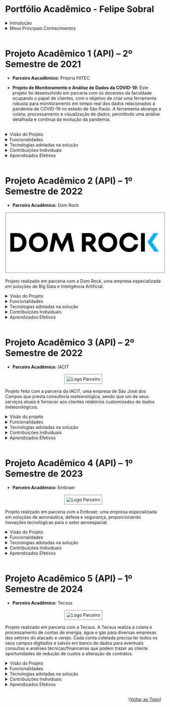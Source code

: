 # Portfólio Acadêmico - Felipe Sobral

<details>
<summary>Introdução</summary>

### Sobre o desenvolvedor

<div style="display: flex; flex-direction: column; justify-content: center; align-items: center; gap: 10px;">
  <img src="img/perfil.png" alt="Sobre mim">
  <h3 align="center"> Acesse meu portfólio ou rede profissional:</h3>
              
  <div style="display: flex; flex-direction: row;">
    <p align="center" ">                                                      
      <a href="https://github.com/SoSoJigsaw" style="width: fit-content; height: auto;">
        <img src="img/github.png" style="width: fit-content;">
      </a>
      <a href="https://www.linkedin.com/in/sosojigsaw/" style="width: fit-content; height: auto;">
        <img src="img/linkedin.png" style="width: fit-content">
      </a>
    </p>
  </div>
</div>
  
Sou estudante do 6º semestre de Tecnologia em Banco de Dados na FATEC São José dos Campos, onde tive a oportunidade de aplicar conhecimentos acadêmicos em projetos práticos voltados ao mercado. Através da metodologia de Aprendizado por Projetos Integradores (API), desenvolvi soluções reais para empresas parceiras, aprimorando minhas habilidades técnicas em Python, Java, JavaScript/TypeScript e PL/SQL (Oracle, SQL Server, PostgreSQL e MySQL), além de fortalecer minha experiência em metodologias ágeis, como SCRUM, assim como em práticas de DevOps.

Essas experiências me prepararam para enfrentar desafios do mercado de tecnologia, onde a capacidade de solucionar problemas e a colaboração em equipe são tão valorizadas quanto o domínio técnico.
</details>


<details>  
  <summary>Meus Principais Conhecimentos</summary> 

  ### Meus Principais Conhecimentos
  <details>
  <summary>Python</summary>
    <br>
  Desenvolvo em Python desde 2021. Já utilizei a linguagem nos paradigmas procedural e orientado ao objeto. Utilizei o Python tanto para desenvolvimento web, utilizando para isso o microserviço Flask, quanto para análise e tratamento de dados, utilizando o Pandas e Numpy. Em alguns momentos, utilizei o Python também para automatizar processos, como alimentar o banco de dados com uma rotina usando SQLAlchemy para a conexão, e automatizar o processo de baixar uma base de dados disponibilizado em um site através de um script que usa Selenium para simular as ações em um navegador.

Logo, pode-se dizer que em Python eu tenho domínio na criação de scripts para automação de tarefas, análise de dados e desenvolvimento web:
  
  - **Flask** : Experiência na construção de APIs RESTful e aplicações web escaláveis.
    
  - **Pandas** : Habilidade em manipulação, análise e visualização de grandes volumes de dados.
    
  - **NumPy** : Capacidade de realizar operações matemáticas complexas e manipulação de arrays.
    
  - **Data Cleaning** : Competência na limpeza e transformação de dados para garantir análises precisas.
    
  - **Automação** : Proficiência em automatizar processos de coleta e processamento de dados.
    
  - **Visualização de Dados** : Criação de dashboards interativos para facilitar a interpretação de dados. Criação de visualizações gráficas e não-gráficas desses dados.
</details>

 <details> 
   <summary>Java</summary> 
   <br> 
    Desenvolvo em Java desde 2022, e durante esse período aprofundei meus conhecimentos tanto em desenvolvimento de aplicações web quanto de aplicações desktop. Utilizei o framework Spring Boot para desenvolvimento de back-end, integrando-o ao Hibernate e ao Spring Security para gerenciar a persistência e segurança de dados. Além disso, usei JavaFX para criar interfaces gráficas em aplicações desktop, aplicando conceitos de event handling e bindings para otimizar a interação com o usuário.

  - **Spring Boot:** Desenvolvimento de APIs RESTful escaláveis e sistemas seguros utilizando práticas avançadas de desenvolvimento, como injeção de dependências, configuração automática e padrões de design.
    
  - **Hibernate (JPA):** Capacidade de gerenciar a persistência de dados em bancos relacionais, utilizando mapeamento objeto-relacional e criação de consultas otimizadas.
    
  - **Spring Security:** Implementação de segurança em aplicações web, utilizando autenticação JWT e controle de acesso com base em funções de usuário.
    
  - **JavaFX:** Desenvolvimento de interfaces gráficas, incluindo a criação de componentes visuais personalizados e gestão de eventos.
</details> 

<details> 
  <summary>PL/SQL</summary> 
  <br> 
  Tenho experiência com PL/SQL desde 2022, trabalhando com comandos DDL, DCL e DML. Além disso, realizei modelagem de dados nos níveis Conceitual, Lógico e Físico, criando bases de dados robustas para diferentes projetos. Minha experiência inclui trabalhar com Oracle, SQL Server, PostgreSQL, e MySQL, garantindo que a estrutura do banco de dados e as regras de negócio sejam mantidas com consistência.

  - **Manipulação de Dados:** Criação e gerenciamento de tabelas, constraints e índices para otimização da performance e integridade dos dados.
    
  - **Stored Procedures e Triggers:** Desenvolvimento de procedimentos armazenados para automação de processos de banco de dados e implementação de triggers para garantir regras de negócio.
    
  - **Consultas Otimizadas:** Criação de consultas complexas e estratégias de indexação para manipular grandes volumes de dados e melhorar o tempo de resposta.
</details> 

<details> 
  <summary>JavaScript e TypeScript</summary> 
  <br> 
  Trabalho com JavaScript desde 2022, e utilizo TypeScript para adicionar tipagem e melhorar a qualidade do código. Minha experiência se concentra no desenvolvimento de interfaces de usuário utilizando frameworks modernos, como Vue.js e React.js, além de criar backends escaláveis utilizando o NestJS.

 - **Vue e React:** Desenvolvimento de interfaces de usuário reativas, utilizando componentes dinâmicos, directives e mixins para simplificação e reaproveitamento de código.
   
 - **TypeScript:** Tipagem estática para garantir segurança e robustez no desenvolvimento de aplicativos web, facilitando a detecção de erros em tempo de desenvolvimento.
    
 - **NestJS:** Desenvolvimento de APIs escaláveis e estruturadas, utilizando injeção de dependências e modularização para garantir uma organização clara do projeto.
    
 - **DOM Manipulation:** Conhecimento profundo do funcionamento do DOM e manipulação direta para construir interações dinâmicas com a interface.
</details> 

<details> 
  <summary>SCRUM</summary> 
  <br> 
  Tenho contato com o SCRUM desde 2021, e desde então participei de vários projetos acadêmicos que adotaram essa metodologia ágil. Assumi diferentes funções na equipe, como Scrum Master, onde organizei e orientei a equipe, e Product Owner (PO), onde fui responsável por priorizar as funcionalidades e alinhar as entregas com as necessidades do cliente.

  - **Scrum Master:** Experiência em coordenar equipes e remover impedimentos, garantindo a produtividade e a eficiência do projeto.
    
  - **Product Owner:** Habilidade de gerenciar o backlog do produto e garantir que as expectativas do cliente sejam atendidas em cada entrega.
</details>

<details> 
  <summary>DevOps e Práticas de Desenvolvimento</summary> 
  <br> 
  Tenho experiência prática em DevOps, adquirida ao longo de diversos projetos em que implementei e mantive processos e pipelines de CI/CD, conteinerização de aplicações, análise de qualidade de código e automação de deploys. Utilizo uma combinação de ferramentas e práticas para garantir a rastreabilidade, qualidade e eficiência no ciclo de desenvolvimento de software.

  - **Docker e Docker Compose:** Conhecimento aprofundado em Docker para criar containers de aplicações e suas dependências, garantindo portabilidade e consistência entre ambientes de desenvolvimento, teste e produção. Utilizo o Docker Compose para orquestrar e gerenciar múltiplos serviços de forma integrada, configurando volumes, redes e dependências de inicialização.

  - **Testes de Unidade e Integração:** Desenvolvo testes de unidade utilizando diversos frameworks de diferentes linguagens de programação para garantir a qualidade isolada dos componentes no frontend e das camadas no backend. Nos testes de integração, busco simular cenários complexos e validar a interação entre os módulos do sistema.

  - **Análise Estática de Código com SonarQube:** Configuro o SonarQube para realizar análises de qualidade de código, identificando bugs, vulnerabilidades de segurança e melhorias potenciais. Personalizo regras de análise e acompanho métricas como cobertura de código, complexity e duplicidade, além de integrar a análise do Sonar à pipelines de CI/CD, garantindo a análise constante para evitar regressões, bugs e outras ocorrências indesejadas.

 - **Automação de Pipelines de CI/CD com GitHub Actions:** Crio pipelines automatizadas utilizando GitHub Actions, incluindo tarefas de build, execução de testes, verificação de qualidade de código, deploy automático e monitoramento de falhas. Busca criar gatilhos automáticos em eventos de push e pull_request, garantindo um ciclo de desenvolvimento seguro e contínuo.

- **Versionamento e Rastreamento com Git e GitHub:** Experiência no uso avançado do Git para controle de versão, gerenciamento de branches e realização de merges complexos. No GitHub, utilizo recursos como pull requests, GitHub Issues e GitHub Projects para organizar e rastrear o progresso do projeto de forma colaborativa.

- **Documentação Técnica e Boas Práticas:** Preocupação constante com a criação de documentações claras e extensivas, utilizando a Wiki do GitHub para registrar configurações, práticas de DevOps e fluxos de trabalho críticos. Criação de orientações e guidelines para garantir um entendimento completo e padronizado das práticas e ferramentas utilizadas por toda a equipe.
</details>

<details>
  <summary><h4>Skill Set Completo</h4></summary>
  
  ### <h3 align="center">Meu Skill Set</h3>
  <div style="display: flex; flex-direction: row; justify-content: center; align-items: center;">      
   <table align="center">
    <thead>
        <tr>
            <th></th>
            <th>Tecnologia</th>
            <th>Experiência</th>
        </tr>
    </thead>
    <tbody>
        <tr>
            <td align="center"><img src="img/tecnologias/java.svg" width="75px" height="auto" align="center"></td>
            <td><em>Java</em></td>
            <td>Avançado</td>
        </tr>
        <tr>
            <td align="center"><img src="img/tecnologias/springboot.svg" width="50px" height="auto" align="center"></td>
            <td><em>SpringBoot</em></td>
            <td>Avançado</td>
        </tr>
        <tr>
              <td align="center">
                <p align="center">
                  <img src="img/tecnologias/hibernate.png" width="150px" height="auto" align="center">
                  <img src="https://www.baeldung.com/wp-content/uploads/2021/02/lsd-module-icon-1.png" width="50px" height="auto" align="center"></p>
              </td>
              <td><em>JPA e Hibernate</em></td>
              <td>Avançado</td>
        </tr>
        <tr>
              <td align="center"><img src="https://www.javacodegeeks.com/wp-content/uploads/2014/07/spring-security-project.png" width="50px" height="auto" align="center"></td>
              <td><em>SpringBoot Security</em></td>
              <td>Avançado</td>
        </tr>
        <tr>
              <td align="center">
                <p align="center">
                  <img src="img/tecnologias/postgre.svg" width="60px" height="auto" align="center">
                  <img src="img/tecnologias/oracle.svg" width="75px" height="auto" align="center">
                  <img src="img/tecnologias/MySQL.svg" width="75px" height="auto" align="center">
              </td>
              <td><em>SQL e PL/SQL</em></td>
              <td>Avançado</td>
        </tr>
        <tr>
              <td align="center"><img src="img/tecnologias/junit.png" width="50px" height="auto" align="center"></td>
              <td><em>JUnit5</em></td>
              <td>Intermediário</td>
        </tr>
        <tr>
              <td align="center"><img src="img/tecnologias/mockito.png" width="150px" height="auto" align="center"></td>
              <td><em>Mockito</em></td>
              <td>Intermediário</td>
        </tr>
        <tr>
              <td align="center">
                <p align="center">
                  <img src="img/tecnologias/git.svg" width="50px" height="auto" align="center">
                  <img src="img/tecnologias/github.png" width="75px" height="auto" align="center">
                </p>  
              </td> 
              <td><em>Git e Github</em></td>
              <td>Avançado</td>
        </tr>
        <tr>
              <td align="center"><img src="img/tecnologias/scrum.png" width="50px" height="auto" align="center"></td>
              <td><em>Metodologia Ágil Scrum</em></td>
              <td>Avançado</td>
        </tr>  
        <tr>
              <td align="center"><img src="img/tecnologias/docker.svg" width="50px" height="auto"></td>
              <td><em>Docker</em></td>
              <td>Intermediário</td>
        </tr>  
        <tr>
              <td align="center"><img src="img/tecnologias/docker-compose.png" width="75px" height="auto" align="center"></td>
              <td><em>Docker Compose</em></td>
              <td>Intermediário</td>
        </tr> 
        <tr>
              <td align="center"><img src="img/tecnologias/apache-kafka.png" width="50px" height="auto" align="center"></td>
              <td><em>Apache Kafka</em></td>
              <td>Intermediário</td>
        </tr>  
        <tr>
              <td align="center"><img src="https://profilinator.rishav.dev/skills-assets/javascript-original.svg" width="50px" height="auto" align="center"></td>
              <td><em>JavaScript</em></td>
              <td>Avançado</td>
        </tr>  
        <tr>
              <td align="center"><img src="https://profilinator.rishav.dev/skills-assets/typescript-original.svg" width="50px" height="auto" align="center"></td>
              <td><em>TypeScript</em></td>
              <td>Avançado</td>
        </tr>
        <tr>
              <td align="center"><img src="https://profilinator.rishav.dev/skills-assets/vuejs-original-wordmark.svg" width="50px" height="auto" align="center"></td>
              <td><em>Vue.js</em></td>
              <td>Avançado</td>
        </tr>
        <tr>
              <td align="center"><img src="https://profilinator.rishav.dev/skills-assets/react-original-wordmark.svg" width="50px" height="auto" align="center"></td>
              <td><em>React.js</em></td>
              <td>Intermediário</td>
        </tr>
        <tr>
              <td align="center"><img src="img/tecnologias/css3.svg" width="50px" height="auto" align="center"></td>
              <td><em>CSS3</em></td>
              <td>Avançado</td>
        </tr>
        <tr>
              <td align="center"><img src="img/tecnologias/html5.svg" width="50px" height="auto" align="center"></td>
              <td><em>HTML5</em></td>
              <td>Avançado</td>
        </tr>  
        <tr>
              <td align="center"><img src="https://www.qfs.de/fileadmin/Webdata/logos-icons/JavaFX.png" width="75px" height="auto" align="center"></td>
              <td><em>JavaFx</em></td>
              <td>Intermediário</td>
        </tr>  
        <tr>
              <td align="center"><img src="img/tecnologias/python.svg" width="50px" height="auto" align="center"></td>
              <td><em>Python</em></td>
              <td>Avançado</td>
        </tr>  
        <tr>
              <td align="center"><img src="img/tecnologias/flask-python.png" width="50px" height="auto" align="center" 
                                   filter: sepia(100%) hue-rotate(60deg) brightness(0.6) saturate(5);></td>
              <td><em>Flask</em></td>
              <td>Avançado</td>
        </tr>  
        <tr>
              <td align="center"><img src="img/tecnologias/pandas.png" width="150px" height="auto" align="center"></td>
              <td><em>Pandas</em></td>
              <td>Avançado</td>
        </tr>  
        <tr>
              <td align="center"><img src="img/tecnologias/sqlAlchmy.png" width="150px" height="auto" align="center"></td>
              <td><em>SQLAlchemy</em></td>
              <td>Avançado</td>
        </tr>   
        <tr>
              <td align="center"><img src="img/tecnologias/selenium.png" width="50px" height="auto" align="center"></td>
              <td><em>Selenium</em></td>
              <td>Intermediário</td>
        </tr>   
    </div>
    </tbody>
  </table>   
  </div>
</details>            
</details>

<br>

# Projeto Acadêmico 1 (API) – 2º Semestre de 2021

- **Parceiro Aacadêmico:** Própria FATEC

- **Projeto de Monitoramento e Análise de Dados da COVID-19:** Este projeto foi desenvolvido em parceria com os docentes da faculdade ocupando o papel de clientes, com o objetivo de criar uma ferramenta robusta para monitoramento em tempo real dos dados relacionados à pandemia de COVID-19 no estado de São Paulo. A ferramenta abrange a coleta, processamento e visualização de dados, permitindo uma análise detalhada e contínua da evolução da pandemia.
<br>

<details>
<summary>Visão do Projeto</summary>
<br> 
  
![Foto do Projeto](https://raw.githubusercontent.com/SoSoJigsaw/Carcara/main/Sprint%201/picture/2%20new.jpg)
![GIF do Projeto](https://raw.githubusercontent.com/SoSoJigsaw/Carcara/refs/heads/main/Sprint%201/GIFs/PANDEMIA%20ESTRUTURADA%20GIF%203.gif)
![GIF do Projeto 2](https://raw.githubusercontent.com/SoSoJigsaw/Carcara/refs/heads/main/Sprint%201/GIFs/PANDEMIA%20ESTRUTURADA%20GIF%204.gif)
 
- O problema central abordado pelo projeto foi a necessidade de monitoramento contínuo e preciso da pandemia de COVID-19. Com a grande quantidade de dados gerados diariamente, havia uma dificuldade em consolidar essas informações de forma acessível e útil para o cliente, que tinha um interesse por acompanhar o avanço da pandemia em nosso Estado.
  
- A solução entregue foi uma aplicação web que coleta, processa e visualiza dados da COVID-19 em tempo real. Utilizando tecnologias como Flask, Pandas e diversas bibliotecas Python, a aplicação oferece dashboards interativos que mostram a evolução dos casos, óbitos, vacinação, ocupação de leitos e índices de isolamento social. Além disso, foram implementadas funcionalidades de filtragem de dados por data e município, proporcionando uma análise detalhada e customizada.

[Repositório do Projeto](https://github.com/SoSoJigsaw/Carcara)
</details>

<details>
<summary>Funcionalidades</summary>
  
- **Páginas Informativas:** O sistema fornecia informações detalhadas sobre casos e óbitos, taxa de vacinação e leitos disponíveis, oferecendo esses dados de maneira acessível e direta aos usuários.
  
- **Filtragem de Dados:** Foi implementada uma variedade de filtros que permitem aos usuários selecionar estados e municípios por data, possibilitando a obtenção de insights valiosos sobre a pandemia.
  
- **Painéis Totalizadores:** O sistema incluía uma aba com painéis totalizadores, apresentando informações relevantes sobre o andamento da pandemia de forma consolidada. 
</details>

<details>
<summary>Tecnologias adotadas na solução</summary>
  
- **Python**: Fundamental para o desenvolvimento dos scripts de coleta e processamento de dados. A linguagem foi escolhida por sua simplicidade e poderosas bibliotecas para análise de dados.
  
- **Selenium**: Utilizado para automações de requests persistentes, onde era necessário fazer o download através de uma requisição web diariamente para atualizar com os dados mais atuais da pandemia. Como o dataset utilizado não dispunha de uma API, havia essa necessidade de reproduzir comandos humanos em um navegador, para assim poder baixar os dados atualizados pela identificação de certos elementos imutáveis na página.
  
- **Flask**: Utilizado para construir a API e o backend da aplicação web. Flask foi escolhido devido à sua flexibilidade e capacidade de criar aplicações web escaláveis.
  
- **Pandas**: Essencial para a manipulação e análise dos dados coletados. Pandas permitiu a transformação e limpeza dos dados de forma eficiente.
  
- **NumPy**: Utilizado para operações matemáticas e manipulação de arrays, complementando as funcionalidades do Pandas.
</details>

<details>
<summary>Contribuições Individuais</summary>
<br>
  
Minhas principais contribuições para o projeto incluíram:

- **Desenvolvimento de Scripts de Coleta de Dados**:
  Fui responsável por desenvolver scripts automatizados que coletam dados de diversas fontes, como arquivos CSV armazenados localmente e dados disponibilizados online. Utilizando a biblioteca `glob`, automatizei a identificação e leitura dos arquivos mais recentes, garantindo que a aplicação sempre tivesse acesso aos dados mais atualizados.

- **Processamento e Limpeza de Dados**:
  Utilizei `Pandas` para realizar operações de limpeza e transformação dos dados. Isso incluiu a remoção de duplicatas, tratamento de valores ausentes e padronização de formatos de data. A limpeza de dados é crucial para garantir a precisão das análises, e consegui implementar uma pipeline eficiente que trata grandes volumes de dados de forma rápida e precisa.

- **Desenvolvimento da Aplicação Flask**:
  No backend, utilizei o `Flask` para criar uma API RESTful que serve os dados processados para a interface web. Implementei rotas que permitem a consulta de dados filtrados por data e município, e configurei o servidor para suportar múltiplas requisições simultâneas, garantindo a escalabilidade da aplicação.

- **Visualização de Dados**:
  Criei dashboards interativos utilizando bibliotecas como `Matplotlib` e `Plotly`, que permitiram visualizar a evolução dos casos, óbitos, vacinação, ocupação de leitos e índices de isolamento social. As visualizações são atualizadas em tempo real, proporcionando uma ferramenta poderosa para a tomada de decisões informadas.

- **Integração de Múltiplas Fontes de Dados**:
  Combinei dados de diferentes fontes para criar um banco de dados unificado e coerente. Isso envolveu a junção de dataframes, o tratamento de colunas inconsistentes e a agregação de informações complementares. A integração de dados foi fundamental para fornecer uma visão holística da situação da pandemia.
</details>

<details>
<summary>Aprendizados Efetivos</summary>
<br>
  <details>  
  <summary>Hard Skills</summary>
<br>

| Hard Skills           | Descrição                                                                                           |
|-----------------------|-----------------------------------------------------------------------------------------------------|
| **Python**            | Desenvolvimento avançado de scripts e aplicações, especialmente para automação de tarefas e análise de dados. |
| **Pandas**            | Proficiência em operações complexas de limpeza e transformação de dados, manipulação de grandes datasets e geração de análises precisas. |
| **Flask**             | Desenvolvimento de APIs RESTful e backend de aplicações web, incluindo configuração de servidor e gerenciamento de rotas. |
| **NumPy**             | Realização de cálculos matemáticos avançados e manipulação de arrays multidimensionais.               |
| **Data Cleaning**     | Habilidade de identificar e corrigir problemas nos dados, garantindo a integridade e a qualidade das análises. |
| **Visualização de Dados** | Criação de gráficos e dashboards interativos que facilitam a interpretação de grandes volumes de dados. |
  </details>

  <details>
  <summary>Soft Skills</summary>
<br> 
    
| Soft Skills           | Descrição                                                                                           |
|-----------------------|-----------------------------------------------------------------------------------------------------|
| **Comunicação Assertiva**        | Durante o projeto, a comunicação foi essencial para alinhar as expectativas com a equipe. Participei ativamente de reuniões semanais, apresentando o progresso e discutindo desafios técnicos. Minha habilidade de comunicar ideias complexas de maneira clara foi fundamental para o sucesso do projeto. |
| **Gerenciamento de Tempo** | Trabalhei com prazos apertados e múltiplas tarefas simultâneas. Utilizei técnicas de gerenciamento de tempo, como a priorização de tarefas e o uso de listas de verificação, para garantir que todas as entregas fossem concluídas dentro dos prazos estabelecidos. |
| **Pensamento Analítico** | A análise detalhada dos dados foi crucial para identificar padrões e tendências na evolução da pandemia. Utilizei minhas habilidades analíticas para interpretar os dados de forma crítica, proporcionando insights valiosos para a tomada de decisões. |
| **Resiliência**           | Trabalhei com prazos curtos e dados inconsistentes, superando obstáculos para entregar soluções viáveis. |
| **Autonomia**             | Executei grande parte do projeto de forma independente, tomando decisões por conta própria.       |
  </details>
</details>
<br>

# Projeto Acadêmico 2 (API) – 1º Semestre de 2022

- **Parceiro Acadêmico:** Dom Rock

<p align="center">
  <img src="https://github.com/SoSoJigsaw/Portfolio/blob/main/img/domrock.png" alt="Logo Parceiro" width="500px" height="180px" style="object-fit: contain; border: 3px solid #ccc; padding: 5px;">
</p>

Projeto realizado em parceria com a Dom Rock, uma empresa especializada em soluções de Big Data e Inteligência Artificial.
<br>

<details>
<summary>Visão do Projeto</summary>
<br>

![Foto do Projeto](https://github.com/fluffyfatec/Dom_Rock/raw/main/GIT/cabecario2.jpg)
![GIF do Projeto](https://github.com/fluffyfatec/Dom_Rock/raw/main/GIT/prototipo.gif)
  
- O objetivo foi desenvolver uma API robusta e eficiente para a gestão e análise de dados, que fosse capaz de suportar grandes volumes de informações e múltiplos usuários simultaneamente.
  
- O projeto consistiu na criação de uma API para integração, processamento e gerenciamento de dados provenientes de diversas fontes. A API foi projetada com foco em escalabilidade, segurança e performance, permitindo a geração de relatórios e análises avançadas para suportar a tomada de decisão dos clientes da Dom Rock.

[Repositório do Projeto](https://github.com/fluffyfatec/Dom_Rock)
</details>

<details>
<summary>Funcionalidades</summary>
  
- **Gestão de Clientes:** O sistema permite registrar todas as informações dos clientes, incluindo detalhes de contato e endereço. Isso facilita a administração do relacionamento com o cliente, oferecendo uma visão consolidada e de fácil acesso.
  
- **Catalogação de Soluções:** Há uma base de dados que mantém um catálogo detalhado das soluções e módulos oferecidos pela Dom Rock, destacando funcionalidades e versões disponíveis. Isso proporciona uma referência rápida e precisa sobre os produtos da empresa, tanto para a equipe interna quanto para os clientes.
  
- **Processo de Ativação:** O sistema define e gerencia o processo de ativação, dividindo-o em etapas específicas, cada uma com recursos e definições predefinidos. Isso garante uma ativação organizada e registra o progresso para uma visão clara do status de cada cliente.
  
- **Relatórios e Consultas:** As funcionalidades de consulta e relatórios oferecem uma análise detalhada dos dados, permitindo aos usuários visualizar métricas importantes, como desempenho por cliente, tipo de solução ativada e estágio do processo de ativação. Esses insights ajudam nas decisões estratégicas, proporcionando uma compreensão completa do ambiente operacional. 
</details>

<details>
<summary>Tecnologias adotadas na solução</summary>

- **Java:** Escolhida pela sua robustez, portabilidade e vasto ecossistema de bibliotecas e frameworks, facilitando o desenvolvimento de aplicações escaláveis e de alta performance.
  
- **Spring Boot:** Framework que simplifica o desenvolvimento de aplicações Java, oferecendo configuração automática, suporte a segurança, e fácil gerenciamento de dependências.
  
- **JavaFX:** Utilizado para a criação de interfaces gráficas, proporcionando uma experiência de usuário rica e interativa.
  
- **PL/SQL:** Utilizado para a manipulação e gestão dos dados no banco de dados, garantindo eficiência nas operações e integridade dos dados.
  
- **SCRUM:** Metodologia ágil adotada para gerenciar o projeto de forma iterativa e incremental, promovendo a colaboração e a adaptabilidade da equipe.
</details>

<details>
<summary>Contribuições Individuais</summary>
<br>

Durante o desenvolvimento deste projeto, minhas contribuições foram diversas e abrangentes, focando em assegurar a entrega de uma solução técnica sólida e funcional.

<details>
<summary>Desenvolvimento do Back-end</summary>

### Desenvolvimento do Back-end
- **Criação de Serviços RESTful:** Utilizei Java e Spring Boot para desenvolver uma série de serviços RESTful. Esses serviços foram responsáveis por manipular e integrar dados provenientes de diversas fontes, garantindo escalabilidade e alta performance. Implementações específicas incluíram endpoints para criação, leitura, atualização e exclusão de dados (CRUD), bem como serviços para autenticação e autorização de usuários.
  
- **Implementação de Segurança:** Integrei o Spring Security para implementar medidas robustas de segurança na API. Isso incluiu a configuração de autenticação baseada em tokens JWT (JSON Web Tokens), controle de acesso baseado em roles (papéis) de usuário, e proteção contra ataques comuns como CSRF (Cross- Site Request Forgery).
</details>

<details>
<summary>Integração com Banco de Dados</summary>

### Integração com Banco de Dados  
- **Modelagem de Dados:** Utilizando PL/SQL, fui responsável por modelar o banco de dados, criando tabelas, views, stored procedures e triggers. A modelagem foi projetada para otimizar o desempenho das consultas e garantir a integridade referencial dos dados.
  
- **Consultas Eficientes:** Escrevi queries complexas e otimizadas para suportar grandes volumes de dados. Utilizei técnicas como índices, joins eficientes e subconsultas para melhorar a performance das operações de leitura e escrita no banco de dados.
</details>

<details>
<summary>Desenvolvimento de Interfaces Gráficas</summary>

### Desenvolvimento de Interfaces Gráficas
- **Interfaces com JavaFX:** Desenvolvi interfaces gráficas utilizando JavaFX, permitindo uma interação intuitiva e responsiva com a aplicação. As interfaces incluíam dashboards para visualização de dados, formulários para entrada de informações, e componentes visuais para a navegação na aplicação.
</details>

<details>
<summary>Gestão de Equipe e Metodologias Ágeis</summary>

### Gestão de Equipe e Metodologias Ágeis
- **Product Owner:** Assumi o papel de Product Owner, criando e priorizando o backlog do produto em alinhamento com os requisitos do parceiro acadêmico. Isso envolveu a definição de histórias de usuário, critérios de aceitação e a comunicação constante com os stakeholders para garantir que as entregas atendiam às expectativas.
</details>
</details>

<details>
<summary>Aprendizados Efetivos</summary>
<br>
<details>
<summary>Hard Skills</summary>
<br>
  
| Hard Skills           | Descrição                                                                                           |
|-----------------------|-----------------------------------------------------------------------------------------------------|
| **Java**              | Aprimorei minhas habilidades em Java, focando em práticas avançadas de programação, como a utilização de padrões de design (Design Patterns) para assegurar um código limpo e sustentável. |
| **PL/SQL**            | Aprofundei meus conhecimentos em PL/SQL, escrevendo scripts complexos para manipulação de dados e otimização de consultas. |
| **JavaFX**            | Desenvolvi interfaces gráficas avançadas, utilizando bindings, event handling e customização de componentes visuais para melhorar a experiência do usuário. |
</details>

<details>
<summary>Soft Skills</summary>
<br>

| Soft Skills           | Descrição                                                                                           |
|-----------------------|-----------------------------------------------------------------------------------------------------|
| **Trabalho em Equipe** | Fomentei um ambiente de colaboração, trabalhando efetivamente com colegas de equipe para superar desafios técnicos e cumprir prazos. |
| **Liderança Técnica**             | Coordenei discussões técnicas e orientei a equipe sobre soluções envolvendo integração de sistemas.   |
| **Negociação e Alinhamento**      | Alinhei expectativas e negociei ajustes nos requisitos do projeto, mantendo o progresso sem atritos. |
| **Colaboração**                   | Trabalhei em estreita colaboração com a equipe, contribuindo para revisões de código e conhecimento compartilhado. |
</details>
</details>
<br>

# Projeto Acadêmico 3 (API) – 2º Semestre de 2022

- **Parceiro Acadêmico:** IACIT

<p align="center">
  <img src="https://www.iacit.com.br/imgs/meta-image.jpg" alt="Logo Parceiro" width="500px" height="180px" style="object-fit: contain; border: 3px solid #ccc; padding: 5px;">
</p>

Projeto feito com a parceria da IACIT, uma empresa de São José dos Campos que presta consultoria meteorológica, sendo que um de seus serviços atuais é fornecer aos clientes relatórios customizados de dados meteorológicos.

<details>
<summary>Visão do projeto</summary>
<br>

![Foto do Projeto](https://github.com/fluffyfatec/Iacit/raw/Sprint-1/GIT/cabecario%20(3).jpg)
![GIF do Projeto](https://github.com/fluffyfatec/Iacit/raw/Sprint-2/GIT/VID-20221009-WA0013%20(2).gif)
  
Como a empresa trabalhava processando muitas informações manualmente, ela acabava por perder tempo, desperdiçando recursos com esse processo. Por isso, a empresa precisava da criação de um sistema que permitisse realizar a importação dos dados meteorológicos, bem como armazená- los em uma base de dados, para posteriormente gerar os relatórios desejados por seus clientes.

Dessa forma, o projeto visava desenvolver uma aplicação web para a empresa que possibilite a automatização desde o download, o processamento dos dados e a persistência dos dados no banco de dados de forma simplificada. Além disso, a aplicação aspirava possibilitar realizar a filtragem desses dados por temperatura, umidade, estações, vento, pressão atmosférica, radiação global e precipitação, além de possibilitar diversas visualizações desses dados. Por fim, a aplicação objetivava a criação de diferentes níveis de usuários juntamente com o painel administrativo, possibilitando a exportação dos relatórios a partir dos dados.

[Repositório do Projeto](https://github.com/fluffyfatec/Iacit)
</details>

<details>
<summary>Funcionalidades</summary>
  
- **Cadastro de Estados e Regiões:** O cadastro de Estados e Regiões proporciona uma organização precisa das operações, permitindo análises específicas por região e melhorando significativamente a contextualização das informações.
  
- **Geração de Relatórios:** A geração de relatórios é uma ferramenta indispensável para extrair insights valiosos e avaliar o desempenho do sistema. A capacidade de criar relatórios personalizados permite uma visualização abrangente dos dados, oferecendo detalhes sobre o estado das estações, o desempenho regional e as tendências temporais.
  
- **Importação de Dados:** A importação de dados otimiza o fluxo de informações no sistema, facilitando a transferência rápida de grandes conjuntos de dados. Isso assegura uma atualização eficiente do sistema, mantendo-o sempre atualizado e pronto para fornecer análises precisas. 
</details>

<details>
<summary>Tecnologias adotadas na solução</summary>

- **HTML5 / CSS3 / Javascript (EC6)** : O front- end da aplicação foi desenvolvida em HTML para marcação de hipertexto, CSS3 para estilização da página, e Javascript (EC6) para utilização do AJAX, permitindo assim enviar e receber dados assincronamente do servidor web e evitar o recarregamento da página inteira sem a necessidade de uma nova solicitação, também para criar paginação personalizada, utilizar jsPDF para a geração de PDFs dos gráficos, e enviar variáveis ao servidor por requisições GET através da url da página.
  
- **Spring Boot** : O back-end da aplicação web foi realizada através do Spring Boot, onde foi definida toda a estrutura do projeto do lado servidor, criando para isso os packages controller, dto, modal, report, repository e service. Os controllers foram criados para gerenciar os endpoints e definir suas lógicas, o dto e o modal foram criados para mapear as entidades do banco de dados na aplicação, o report foi para definir classes que contém a lógica de criação dos PDFs que posteriormente seriam acessados em determinados endpoints dos controllers, o repository foi usado para criar interfaces que estendem o JpaRepository para declarar querys que serão utilizadas na lógica dos controllers, e o service foi usado para conter classes que encapsulam a lógica de negócios da aplicação e para expor serviços que podem ser acessados pelos controllers, como as ações de deletar e atualizar usuário ou a validação do login por um usuário.
  
- **Python** : O Python foi utilizado para analisar e tratar os dados meteorológicos que seriam utilizados na aplicação, e também para a criação de script de automação do povoamento do banco de dados por esses mesmos dados. Os dados precisaram primeiro serem tratados pelo Pandas para posteriormente serem analisados pela mesma biblioteca, e a criação do script de automação do povoamento foi realizado com o uso da biblioteca SQLAlchemy, que permitiu a utilização de comandos SQL dentro do Python, automatizando o processo de inserts à medida que os dados eram tratados. Foi utilizado o paradigma da orientação ao objeto nesse script, o que reduziu a reutilização de código e permitiu o processamento progressivo de toda a lógica do script ao permitir o acesso de uma classe às demais classes.
  
- **PostgreSQL** : O PostgreSQL foi o SGBD escolhido para a criação do banco de dados exigido no projeto. Através dele, foi feita toda a modelagem e administração do banco, que foi responsável por armazenar todos os dados meteorológicos que foram utilizados para o dashboard da aplicação e para o CRUD de usuários. Além da criação das tabelas e constraints, e inserts realizados, a aplicação necessitou do uso de views que limitavam o acesso aos dados pelo usuário final, triggers para permitir a criação de uma tabela de auditoria que faz um controle de todas as modificações realizadas por um usuário nas tabelas de interesse, e a criação de índices para as tabelas para melhorar o desempenho de consultas, redução de tempo de resposta, otimização da utilização de memória e, por fim, trazer melhorias em operações de junção, que foram muito utilizadas no projeto.
</details>

<details>
<summary>Contribuições Individuais</summary>
<br>

<details>
<summary>Script de Automação do povoamento do banco</summary>

### Script de Automação do povoamento do banco
- Fui o responsável pela criação de um script em Python que recebia os dados meteorológicos de uma base de dados disponibilizado em um servidor web através de um request, toda vez que o script era executado ele fazia o request e verificava se havia novos dados para serem baixados. Se houvesse novos dados, ele os baixava para um diretório reservado do projeto.
  
- O script acessava em loop todos os dados baixados no diretório e fazia o tratamento deles utilizando Pandas, mudando seus tipos e formatação de forma que depois de tratados estivessem em um formato adequado à lógica das tabelas do banco de dados criado.
  
- Assim que terminava o tratamento desses dados, os dataframes eram enviados à outro método que fazia a rotina de enviar esses dados ao banco de dados, fazendo inserts nas tabelas devidas, usando para isso o SQLAlchemy para criar a conexão com o banco e utilizar comandos de SQL puro dentro do Python. Essa rotina incluía tratamento de erros, evitando a duplicação de dados no banco, redundância, e quebra de constraints de chave primária. O script foi otimizado, permitindo que a tentativa de envio de dados ao banco, ou seja, a execução do comando SQL, só acontecesse caso o dataframe trouxesse novos dados.

[Veja mais detalhes](https://github.com/SoSoJigsaw/Portfolio/blob/main/Detalhes%20das%20Contribui%C3%A7%C3%B5es/ScriptDeAutomacao.md)
</details>

<details>
<summary>Geração de Relatórios</summary>
  
### Geração de Relatórios
Fui responsável pela implementação de relatórios meteorológicos automatizados em formato PDF. Desenvolvi uma classe específica para cada variável meteorológica, utilizando a biblioteca `iText` para geração dos PDFs. As principais funcionalidades incluíam:

- Geração de tabelas dinâmicas com dados meteorológicos, exibindo data/hora e as respectivas variáveis para cada registro.
  
- Estilização e formatação avançada dos relatórios, incluindo cabeçalhos personalizados, imagens (logotipo da IACIT) e layout responsivo para múltiplas páginas.
  
- Exportação de PDFs através da API REST Spring Boot, permitindo que os usuários baixassem relatórios diretamente pela aplicação web.
  
- Implementação de métodos otimizados para consulta e processamento dos dados meteorológicos, garantindo a eficiência na geração dos relatórios mesmo com grandes volumes de dados.

Essa contribuição resultou em um processo automatizado de geração de relatórios que otimizou a coleta e visualização dos dados meteorológicos, melhorando a experiência do usuário na análise dos dados fornecidos pela aplicação.

[Veja mais detalhes](https://github.com/SoSoJigsaw/Portfolio/blob/main/Detalhes%20das%20Contribui%C3%A7%C3%B5es/RelatoriosPDF.md)
</details>

<details>
<summary>Geração de PDFs dos gráficos</summary>

### Geração de PDFs dos gráficos
No front-end, eu ajudei em partes da estilização das páginas. No entanto, fui responsável também por criar o método que gerava o PDF dos gráficos. Para isso:

- eu usei uma biblioteca do JavaScript chamada jsPDF, que estilizou o PDF e incluiu o gráfico nele, gráfico esse que foi convertido de elemento canvas HTML em um arquivo de imagem PNG e possibilitou dentro do mesmo método o download em PDF

[Veja mais detalhes](https://github.com/SoSoJigsaw/Portfolio/blob/main/Detalhes%20das%20Contribui%C3%A7%C3%B5es/PDFsGraficos.md)
</details>
</details>

<details>
<summary>Aprendizados Efetivos</summary>
<br>
<details>
<summary>Hard Skills</summary>
<br>

| Hard Skills                                      | Descrição                                                                                           |
|--------------------------------------------------|-----------------------------------------------------------------------------------------------------|
| **Interação e persistência de dados com o banco de dados** | Desenvolvi habilidades na escrita de código para interagir com banco de dados, considerando questões de segurança, integridade de dados e boas práticas, como o uso de transações e validação de dados. Utilizei a biblioteca SQLAlchemy no Python para realizar essas operações. |
| **Paradigma da Programação Orientada a Objetos (POO) em Python** | Ganhei autonomia no uso de POO em Python, aplicando conceitos como encapsulamento, herança e polimorfismo. Reduzi redundâncias no código utilizando a reusabilidade de métodos e parâmetros. |
| **Manipulação de arquivos e requisições no Python** | Dominei a manipulação de arquivos e diretórios no Python com os módulos "os", "zipfile", "shutil", e utilizei o "requests" para fazer requisições HTTP. Manipulei dados em formato CSV com o "pandas". |
| **Geração de logs e tratamento de exceções em Python** | Adquiri autonomia para gerar logs e tratar exceções em Python, utilizando `try`, `except` e `raise` para melhorar a depuração e o controle de erros no código. |
| **Aprimoramento no tratamento e análise de dados usando Pandas** | Aperfeiçoei habilidades em manipulação e transformação de dados com Pandas, realizando tarefas como renomeação de colunas, tratamento de valores nulos e conversão de tipos de dados. |
| **Manipulação de PDFs através do Java**          | Desenvolvi habilidades na criação e manipulação de PDFs com Java, utilizando loops e listas de objetos para povoar documentos com dados variáveis. |
| **Utilização da arquitetura MVC no SpringBoot**  | Aprendi a criar métodos de requisição no Controller do Spring, utilizando anotações como `@GetMapping` e `@PathVariable`, e construí respostas HTTP com `ResponseEntity`. |
| **Manipulação de PDFs com JavaScript e HTML canvas** | Criei e manipulei PDFs com JavaScript, convertendo elementos HTML canvas em PNG e inserindo-os nos documentos gerados. |
</details>

<details>
<summary>Soft Skills</summary>
<br>
  
| Soft Skills                        | Descrição                                                                                           |
|------------------------------------|-----------------------------------------------------------------------------------------------------|
| **Organização e Priorização**      | Organizei tarefas críticas para garantir a conclusão do projeto dentro do prazo estipulado.          |
| **Proatividade**                   | Identifiquei melhorias e tomei a iniciativa de implementá-las, otimizando processos e scripts.       |
| **Autogestão**                     | Gerenciei minhas próprias responsabilidades e prazos, entregando soluções sem necessidade de supervisão constante. |
| **Atenção aos Detalhes**           | Garanti a integridade dos dados processados, identificando possíveis inconsistências durante a automação. |
</details>
</details>
<br>

# Projeto Acadêmico 4 (API) – 1º Semestre de 2023

- **Parceiro Acadêmico:** Embraer

<p align="center">
  <img src="https://www.cnnbrasil.com.br/wp-content/uploads/2021/06/41152_476791AAE41C3D25.jpg" alt="Logo Parceiro" width="500px" height="180px" style="object-fit: contain; border: 3px solid #ccc; padding: 5px;">
</p>

Projeto realizado em parceria com a Embraer, uma empresa especializada em soluções de aeronáutica, defesa e segurança, proporcionando inovações tecnológicas para o setor aeroespacial.

<details>
<summary>Visão do Projeto</summary>
<br>

![Foto do Projeto](https://github.com/fluffyfatec/Projeto-Integrador-Embraer/blob/main/GIT/head.jpeg)
![Gif do Projeto](https://github.com/fluffyfatec/Projeto-Integrador-Embraer/raw/main/GIT/mockup-web.gif)

- O objetivo foi desenvolver uma aplicação robusta e eficiente para a integração e gerenciamento de dados de aeronaves, contribuindo para a otimização das operações e manutenção.
  
- O projeto consistiu na criação de uma API para integração, processamento e gerenciamento de dados provenientes de sistemas de monitoramento de aeronaves, manutenção e operações. A API foi projetada com foco em escalabilidade, segurança e performance, permitindo a geração de relatórios detalhados e visualização de dados em tempo real.

[Repositório do Projeto](https://github.com/fluffyfatec/Projeto-Integrador-Embraer)
</details>

<details>
<summary>Funcionalidades</summary>
  
- **Dashboard Administrativo:** interface dentro da aplicação dedicada e de acesso limitado aos usuários administradores, onde eles podem ter ciência de todos os usuários cadastrados, e também supervisionar todos os acessos à aplicação.
  
- **Diferentes níveis de acesso:** já que a aplicação contava com três níveis de usuário (administrador, editor e piloto), foi criado um sistema robusto de autorização e autenticação com o auxílio de JWT Authentication e Spring Security.
  
- **Cadastro de itens:** métodos CRUD para registrar condições para cada item dos chassis.
  
- **Acesso aos dados de formas gráficas:** para análise dos dados em geral e do perfil dos usuários e chassis, a aplicação conta também com uma interface para gráficos de acesso restrito dos administradores, o que possibilita aos mesmos criarem insights a respeito dos dados de uso recolhidos.
  
- **Relatórios:** a aplicação permite a exportação de relatórios personalizáveis, com capacidade de serem filtrados com apenas os parâmetros relevantes ao usuário.
  
- **Notificações:** foi adicionada à aplicação uma funcionalidade de gerar e enviar notificações aos usuários, mediante a uma alteração em um Boletim de Serviço no qual o usuário tenha relação (ou seja, ele é um proprietário do chassi em questão, ou ele é um usuário administrador pertencente à equipe da Embraer).
</details>

<details>
<summary>Tecnologias adotadas na solução</summary>

- **Vue.js:** Escolhido para a construção das interfaces de usuário devido à sua reatividade e facilidade de integração com outras bibliotecas, além de sua simplicidade e eficiência na criação de interfaces reativas e componentes reutilizáveis.
  
- **TypeScript:** Utilizado para adicionar tipagem estática ao JavaScript, melhorando a qualidade do código e facilitando a manutenção.
  
- **Pinia:** Gerenciador de estado escolhido por sua simplicidade e integração com Vue.js.
  
- **Vite:** Ferramenta de build moderna e rápida, utilizada para otimizar o desenvolvimento e a construção do projeto.
  
- **Axios:** Biblioteca para realizar requisições HTTP, essencial para comunicação entre o frontend e backend.
  
- **Spring Boot:** Framework utilizado para o desenvolvimento do backend devido à sua robustez e suporte para a criação de APIs RESTful.
  
- **SCRUM:** Metodologia ágil adotada para gerenciar o projeto de forma iterativa e incremental, promovendo a colaboração e a adaptabilidade da equipe.
</details>

<details>
<summary>Contribuições Individuais</summary>
<br>

Durante o desenvolvimento deste projeto, minhas contribuições foram diversas e abrangentes, focando em várias áreas críticas do projeto.

<details>
<summary>Desenvolvimento do Back-end</summary>

### Desenvolvimento do Back-end
- **Criação de Serviços RESTful:** Utilizei Spring Boot para desenvolver uma série de serviços RESTful. Esses serviços foram responsáveis por manipular e integrar dados provenientes de diversas fontes, garantindo escalabilidade e alta performance. Implementações específicas incluíram endpoints para criação, leitura, atualização e exclusão de dados (CRUD), bem como serviços para autenticação e autorização de usuários.
  
- **Implementação de Segurança:** Integrei o Spring Security para implementar medidas robustas de segurança na API. Isso incluiu a configuração de autenticação baseada em tokens JWT (JSON Web Tokens), controle de acesso baseado em roles (papéis) de usuário, e proteção contra ataques comuns como CSRF (Cross-Site Request Forgery).
  
- **Spring Boot:** Escolhido por sua capacidade de criar aplicações standalone de produção e seu ecossistema abrangente.
</details>

<details>
<summary>Integração com Banco de Dados</summary>

 ### Integração com Banco de Dados
- **Mapeamento e manipulação de Dados do banco:** Utilizando JPA, fui responsável pelo mapeamento e manipulação do banco de dados através da API SpringBoot. O uso do JPA foi projetado para otimizar o desempenho das consultas e da persistência dos dados através da API, e também garantir a integridade referencial destes mesmos dados.
  
- **Hibernate:** Utilizado para facilitar a interação com o banco de dados, reduzindo o código boilerplate e aumentando a produtividade.
</details>

<details>
<summary>Desenvolvimento de Interfaces Gráficas</summary>

### Desenvolvimento de Interfaces Gráficas
- **Interfaces com Vue.js:** Desenvolvi interfaces gráficas utilizando Vue.js, permitindo uma interação intuitiva e responsiva com a aplicação. As interfaces incluíam dashboards para visualização de dados, formulários para entrada de informações, e componentes visuais para a navegação na aplicação.
</details>

<details>
<summary>Gestão de Equipe e Metodologias Ágeis</summary>

### Gestão de Equipe e Metodologias Ágeis
- **Product Owner:** Assumi o papel de Product Owner, criando e priorizando o backlog do produto, garantindo que a equipe estivesse focada nas tarefas de maior valor para o cliente e alinhada com os objetivos do projeto.
</details>
</details>

<details>
<summary>Aprendizados Efetivos</summary>
<br>
<details>
<summary>Hard Skills</summary>
<br>

| Hard Skills           | Descrição                                                                                           |
|-----------------------|-----------------------------------------------------------------------------------------------------|
| **Vue.js**            | Aprimorei minhas habilidades em Vue.js, focando em práticas avançadas de programação, como a utilização de mixins, directives e componentes dinâmicos. |
| **Spring Boot**       | Dominei o desenvolvimento de APIs RESTful com Spring Boot, incluindo o uso de Spring Security, Spring Data JPA, Hibernate e testes de integração. |
| **TypeScript**        | Aprofundei meus conhecimentos em TypeScript, escrevendo scripts complexos para garantir a robustez e a segurança do código. |
</details>

<details>
<summary>Soft Skills</summary>
<br>
  
| Soft Skills                      | Descrição                                                                                           |
|----------------------------------|-----------------------------------------------------------------------------------------------------|
| **Gerenciamento de Stakeholders** | Mantive comunicação constante com a Embraer, ajustando as entregas de acordo com suas expectativas.  |
| **Adaptação a Padrões Externos**  | Adaptei-me rapidamente aos padrões técnicos e processos exigidos pela Embraer para atender suas normas. |
| **Resolução de Conflitos**        | Mediei conflitos entre requisitos e prazos, garantindo que o projeto permanecesse dentro do cronograma. |
| **Trabalho Sob Pressão**          | Trabalhei sob prazos rigorosos e exigências altas, mantendo a qualidade e entregando dentro do prazo. |
| **Foco em Resultados**            | Concentrei-me na entrega de um sistema que atendesse às expectativas da Embraer e fosse funcional dentro do prazo. |
</details>
</details>
<br>

# Projeto Acadêmico 5 (API) – 1º Semestre de 2024

- **Parceiro Acadêmico:** Tecsus

<p align="center">
  <img src="https://encrypted-tbn0.gstatic.com/images?q=tbn:ANd9GcTYIMd9iYIaPjbomOsnFoO5IecpJ4lwQywVOg&s" alt="Logo Parceiro" width="500px" height="180px" style="object-fit: contain; border: 3px solid #ccc; padding: 5px;">
</p>

Projeto realizado em parceria com a Tecsus. A Tecsus realiza a coleta e processamento de contas de energia, água e gás para diversas empresas dos setores do atacado e varejo. Cada conta coletada precisa ter todos os seus campos digitados e salvos em banco de dados para eventuais consultas e análises técnicas/financeiras que podem trazer ao cliente oportunidades de redução de custos e alteração de contratos. 

<details>
<summary>Visão do Projeto</summary>
<br>

![Foto do Projeto](https://raw.githubusercontent.com/quarks-team/Projeto-Integrador-TecSUS/main/Documents/Mockup/DASHBOARD_1.png)
![Gif do Projeto](https://raw.githubusercontent.com/quarks-team/Projeto-Integrador-TecSUS/main/Documents/Gifs/gif-dash-agua.gif)

Como a empresa possui uma base de dados de unidades, contratos, contas e concessionárias desestruturada em arquivo texto, havia o interesse em aplicar técnicas de ETL e utilizar ferramentas de visualização de dados do mercado. Dessa forma, o projeto consistia no desenvolvimento de um dashboard web de alta complexidade para análise e exibição de dados de faturas de energia e água. 

- O objetivo do projeto era fornecer insights valiosos para empresas clientes da Tecsus, permitindo a redução de custos e otimização de contratos.
  
- O projeto consistiu no desenvolvimento de um sistema para gerenciar o consumo de recursos (água e energia) de unidades, concessionárias e contratos, com a capacidade de gerar relatórios e alertas baseados nos dados coletados. Além disso, foi implementado uma esteira de DevOps para assegurar a eficiência e rastreabilidade do desenvolvimento. O sistema web permitiu também que o cliente fizesse o upload dos aquivos brutos com os dados de sua conta e visualizasse todos os dashbords e relatórios implementados para facilitar insights e análises necessárias para a empresa.

[Repositório do Projeto](https://github.com/quarks-team/Projeto-Integrador-TecSUS)
</details>

<details>
<summary>Funcionalidades</summary>
  
- **Automação no Processo de ETL:** Além da criação de um script de extração automatizada de dados de diferentes fontes (e.g., arquivos CSV, APIs), o processo de ETL foi também totalmente automatizado dentro da API do software, permitindo processos de carga de dados no banco de dados centralizado a cada nova atualização, a partir da inserção manual de arquivos pelo usuário, funcionalidade garantida através de um método `POST` na interface web.
  
- **Dashboards Interativos:** com a utilização de PowerBI, foram desenvolvidos dashboards interativos com séries temporais mensais e anuais, com o cálculo médio de consumo tanto para contratos de água quanto para contratos de energia. Esses dashboards podem serem visualizados dentro da interface web desenvolvida para o projeto.
  
- **Relatórios:** a aplicação permite a geração e exportação de relatórios com séries temporais mensais e anuais, referentes ao cálculo da média de consumo tanto nos contratos de água quanto nos contratos de energia.
  
- **Sistema de Alertas:** para notificar o usuário acerca de um consumo acima da média nos últimos três meses, foi implementado um sistema de alertas na interface web, na qual, ao ser apontado algum contrato que excede a média de consumo estipulada pelo cliente, uma notificação é criada e exibida em toda a plataforma, dando ciência ao usuário de quais contratos exigem sua devida atenção.
  
- **Esteira de DevOps:** para garantir a eficiência, rastreabilidade e qualidade do desenvolvimento, foi implementada uma série de práticas de DevOps, que incluíam boas prátias em desenvolvimento, como a **rastreabilidade dos requisitos através das tasks**, **integração contínua (CI)**, **testes de nível de unidade e integração**, **análise estática**, assim como a **Documentação completa das práticas de DevOps assimiladas** no projeto.
</details>

<details>
<summary>Tecnologias adotadas na solução</summary>
  
- **Vue.js:** Escolhido para a construção das interfaces de usuário devido à sua reatividade e facilidade de integração com outras bibliotecas, além de sua simplicidade e eficiência na criação de interfaces reativas e componentes reutilizáveis.
  
- **TypeScript:** Utilizado para adicionar tipagem estática ao JavaScript, melhorando a qualidade do código e facilitando a manutenção.
  
- **PowerBI:** Os dashboards foram desenvolvidos utilizando o PowerBI para visualização e análise de dados em séries temporais, com comparativos anuais e mensais para contas de Água e Energia. Foram integrados na interface web, permitindo ao usuário uma visualização dinâmica e personalizável dos dados de consumo de recursos.
  
- **Node (NestJS):** Foi utilizado o NestJS no backend por sua estrutura modular, o que permitiu o desenvolvimento escalável e organizado da Rest API, facilitando a manutenção e a adição de novas funcionalidades. As rotas do servidor foram bem definidas e protegidas com métodos de autenticação e também com a limitação de acesso através do uso da política de `Cross Origin`.
  
- **MySQL:** banco de dados relacional com suporte à projetos de *Datawarehouse*, permitindo assim que fosse utilizado a modelagem do esquema de estrela (ou *STAR*), com as tabelas `FATO` e `DIMENSÃO`, facilitando os procesos de carga no banco de dados.
  
- **SCRUM:** Como nas demais APIs, o SCRUM foi a Metodologia ágil adotada para gerenciar o projeto, focando na entrega contínua de funcionalidades com o avanço das sprints, dando prioridade àquilo que agregava maior valor ao cliente. Além disso, a estrutura bem definida entre Scrum Master, Product Owner e a equipe de desenvolvedores contribuiu para que cada integrante colaborasse ativamente em suas tarefas com um gerenciamento efetivo do progresso das sprints, assim como a rápida adaptabilidade às necessárias alterações percebidas no backlog ao longo do projeto.
</details>

<details>
<summary>Contribuições Individuais</summary>
<br>

Durante o desenvolvimento deste projeto, minhas contribuições foram em sua maioria relacionadas ao desenvolvimento da Rest API, principalmente no que tange ao desenolvimento da interface web no frontend, tanto em questõs estéticas quanto programáticas. Além disso, contribui ativamente com as práticas de DevOps, ajudando na cobertura de código através de testes de nível de unidade e de integração, além de principalmente desenvolver as pipelines de CI (Integração Contínua) de todos os repositórios relacionados ao projeto, assim como análises estáticas do código através do Sonar.

<details>
<summary>Contribuições no Backend</summary>

### Contribuições no Backend
- **Criação do método de upload de arquivos lado servidor:** No backend, fui responsável pela criação do método que implementava a lógica que inicia o processo de ETL a partir do upload de um ou mais arquivos no formato CSV. O método busca documentar o processo de ETL, através do uso de logs de tal forma que o usuário que está utilizando a ferramenta que engatilha o ETL, presente no frontend da aplicação, possa ser capaz de visualizar os passos realizados até o momento, trazendo um feeedback e uma garantia que o processo está de fato em execução e sem demonstrar erros. Esses logs foram implementados no `Service` relacionado, e são cruciais para o monitoramente e depuração do processo.
  
- **Otimizações do processo de ETL:** para aumentar a eficiência computacional e assim diminuir a latência do processamento, implementei técnicas como paralelismo e chamadas da função de maneira assíncrona nos métodos da Rest API diretamente relacionadas ao ETL, o que trouxe um ganho de desempenho no curso da execução ao utilizar diversos núcleos do processador de maneira totalmente escalável e adaptável ao ambiente de execução. A abordagem assíncrona e o uso de paralelismo melhoram a performance significativamente, permitindo que múltiplos arquivos sejam processados simultaneamente sem sobrecarregar o sistema.
  
- **Implementação de responses no formato SSE:** através do uso de responses SSE (Server-Sent Events), o processo de ETL se tornou mais claro ao usuário, já que permitiu reportar em tempo real em que parte do processo o ETL se encontrava. Com o uso de responses SSE, o servidor se torna capaz de mandar múltiplas notificações automáticas para o cliente em uma mesma requisição, sempre que um evento importante ocorra durante a execução do bloco de código do endpoint. No caso do processo de ETL, essa implementação se tornou essencial, já que a carga de um novo dataset carregado pelo usuário pode durar vários minutos e, sem o uso desse recurso, o usuário não poderia ter ciência se o processamento está de fato ocorrendo sem erros. Com essa abordagem, se tornou possível comunicar na interface sobre o progresso atual da requisição e em qual arquivo enviado ou em qual fase o ETL se encontrava, recurso esse que agregou valor à funcionalidade ao oferecer ao usuário uma melhor experiência oa oferecer total visibilidade do processo, assim como o monitoramento em tempo real, depuração facilitada, e assim também a rápida identificação de erros.
</details>

<details>
<summary>Desenvolvimento de Interfaces Gráficas</summary>

### Desenvolvimento de Interfaces Gráficas
Desenvolvi as interfaces gráficas da aplicação utilizando Vue.js, permitindo ao usuário uma forma facilitada e moderna utilizar todas as funcionalidades desenvolvidas. As interfaces incluíam os dashboards desenvolvidos em Power BI para os dados de consumo de Água e Energia, seção dedicada para a função que lida com o upload de arquivos para ETL, assim como a implementação da funcionalidade de alertas, que pode ser acessado a partir de qualquer local da aplicação, e que realiza requisições frequentes ao servidor, buscando sempre novas atualizações para mostrar ao usuário em tempo real qualquer alteração que for relevante de acordo com os requisitos estabelecidos pelo próprio cliente.

Em relação ao Design da aplicação, o **User-centered Design** foi o princípio seguido. Tratando-se a aplicação de uma ferramenta de gerenciamento a ser utilizado apenas pela Tecsus e não por seus clientes, a interface embora intuitiva, busca no minimalismo responder às expectativas em relação à experiência do usuário, já que se trata de um software de uso administrativo.

- **Método para upload de múltiplos arquivos lado cliente:** para que seja realizado o processo de ETL e posteriormente a persistência desses dados no banco de dados, a function do frontend que lida com o upload de arquivos foi crucial para iniciar a funcionalidade principal da aplicação. Essa função é responsável por coletar o arquivo do usuário e enviá-lo para o backend através de uma requisição HTTP POST, e tem suporte para o envio de múltiplos arquivos simultaneamente, o que aumentou a complexidade do bloco de código, mas também permitiu uma experiência de usuário menos limitante. Enviar arquivos CSV corretamente ao backend é o ponto de partida do processo de ETL. Sem este passo, os dados brutos não poderiam ser extraídos, transformados e carregados no banco, interrompendo todo o fluxo de dados.
  
- **Métodos para alertas de consumo:** funcionalidade que facilitou a atualização em tempo real da interface do usuário com notificações e alertas baseados nos eventos do backend, como a conclusão de processos ETL. Após realizado novas cargas no banco, esses métodos que foram programados para realizarem requisições ao servidor constantemente permitem que dentro da interface web o usuário esteja sempre ciente de alterações que lhe são revelantes (de acordo com as regras de negócio estabelecidas). Foram desenvolvidas de forma a permitir que tanto as requisições quanto a visualização dos alertas pudessem serem transmitidas e recebidas em diferentes partes da aplicação, melhorando assim a experiência do usuário final, proporcionando feedback imediato sobre os novos dados gerados em decorrência da carga de um novo dataset processado pela cadeia de ETL.
</details>

<details>
<summary>Práticas de DevOps</summary>

### Práticas de DevOps
- **Conteinerização e Orquestramento dos sistemas da aplicação:** Utilizei `Docker` para criar containers da de todos os serviços independentes da aplicação, garantindo a portabilidade do sistema entre diferentes ambientes, assim como uma estabilidade desejada em fase de desenvolvimento. Além disso, utilizei o `Docker Compose` para gerenciar a orquestração e escalabilidade dos containers, e também garantir a ordem correta de inicialização dos mesmos, observando as dependências entre os serviços de banco de dados, frontend e backend. Como ao longo da fase de desenvolvimento o banco sofreu diversas alterações de sua arquitetura, o container do `MySQL` contava com um script de criação de tabelas, constraints e inserções iniciais, o que garantiu ao cliente e a todos os desenvolvedores envolvidos no projeto de terem sempre a versão real e atual do banco.

- **Análise Estática do Código:** Configurei o `SonarQube` para a realização de análise estática do frontend para avaliar a qualidade do código, identificando bugs e vulnerabilidades de segurança de forma proativa, assim como acompanhr as métricas de cobertura de código. Através desses relatórios, pude refatorar trechos apontados na análise, melhorando assim a robustez do produto.
  
- **Testes de Unidade:** No frontend, desenvolvi testes de unidade utilizando a biblioteca `Vitest`, garantindo que cada componente da aplicação estivesse funcionando corretamente e isoladamente.
  
- **Testes de Integração:** Também no frontend, implementei testes de integração com o uso do `Cypress` para verificar a interação entre os módulos e a comunicação com o lado servidor, simulando cenários reais de uso das funcionalidades.
  
- **Deploy Automático:** No frontend, fui responsável também pela configuração do Deploy, que automaticamente era gerado assim que uma nova funcionalidade era testada, validada e integrada ao código-fonte. O deploy era realizado no `Github Pages`, e sua geração foi automatizada através de uma pipeline do `Github Actions` no qual solicitava ao desenvolvedor sua aprovação expressa para a execução do processo, garantindo um ciclo de desenvolvimento seguro e ágil.
  
- **Pipelines de CI:** No backend e no frontend, fui responsável por implementar pipelines de CI através do `Github Actions`. Essas pipelines executavam automaticamente as builds, os testes de unidade e integração, detectando assim problemas o mais cedo possível, e a análise estática do código, identificando vulnerabilidades e pontos de melhoria, sempre que uma nova feature era enviada por `PULL REQUEST` ou `PUSH` ao código-fonte (branch `main`). Essas cadeias foram programadas de forma a evitar o regresso do projeto com features que pudessem trazer instabilidade à outras features já validadas, assim como garantir que a qualidade do código seria mantida. Por isso, caso a execução da pipeline falhasse, o `PULL REQUEST` ou `PUSH` seria rejeitado e as mudanças entrariam em um processo de uma nova revisão, até que permitisse a execução completa da pipeline sem apontar erros, garantindo a validação contínua das mudanças. O uso dessa prática assegurou a integridade daquilo que já estava muito bem implementado, além de trazer garantias ao cliente de que as regras de negócio estabelecidas estão sendo seguidas e que o produto final atenderá ao desejado.

Com relação às pipelines de CI desenvolvidas, busquei documentar de forma extensiva toda a lógica implementada na Wiki do projeto, explicando cada passo da cadeia, o porquê de cada Action utilizada e os benefícios específicos para o fluxo de trabalho. A documentação completa [pode ser acessada aqui.](https://github.com/quarks-team/Projeto-Integrador-TecSUS/wiki/Pipelines-de-CI)
</details>
</details>

<details>
<summary>Aprendizados Efetivos</summary>
<br>
<details>
<summary>Hard Skills</summary>
<br>

| Hard Skills           | Descrição                                                                                           |
|-----------------------|-----------------------------------------------------------------------------------------------------|
| **Vitest (Testes de Unidade)** | Desenvolvi proficiência em `Vitest` para criar testes de unidade robustos no frontend, validando individualmente componentes críticos e garantindo que cada unidade de código funcionasse isoladamente e sem interferências. Com o uso de mocks e stubs, fui capaz de simular diferentes cenários e aumentar a cobertura dos testes, chegando a impressionantes métricas acima de 75% de coverage. |
| **Cypress (Testes de Integração)** | Tive a oportunidade de aprimorar meus conhecimentos em testes de integração no lado cliente ao utilizar o `Cypress` para testes de tipos como `Top-Down` e `Bottom-up`, simulando interações reais do usuário e validando a comunicação entre componentes. Configurei cenários complexos para testar desde rotas até interações com a API, garantindo que a aplicação mantivesse sua integridade e fluidez. |
| **GitHub Actions (Pipelines de CI e Deploy Automáticos)** | Configurei pipelines de CI com GitHub Actions, automatizando processos críticos como execução de testes, validação de código, builds e deploys. Foi uma oportunidade de aumentar minha experiência utilizando a ferramenta nativa do Github, me dando uma nova perspectiva de boas práticas em desenvolvimento. Ao criar workflows customizados para cada etapa, incluindo gatilhos automáticos para validações a cada pull request e notificações de falhas, pude garantir um ciclo de desenvolvimento seguro e contínuo do projeto. |
| **SonarQube (Análise Estática)** | Ao configurar e utilizar o SonarQube para realizar análise estática do código, identificando vulnerabilidades, bugs e code smells, aumentei minha compreensão geral de práticas de segurança e vícios de desenvolvimento que diminuem a qualidade final do código-fonte, experiência essa que me permitiu ser capaz de fazer análises mais precisas da minha própria forma de escrever e desenvolver software. Personalizei regras de análise conforme as boas práticas adotadas no projeto, gerando relatórios detalhados que permitiram correções rápidas e melhorias contínuas da qualidade. |
| **Docker e Docker Compose** | O projeto foi uma ótima oportunidade para aprimorar ainda mais minhas habilidades de conteinirização e orquestração de serviços. Utilizei Docker para conteinerizar a aplicação e suas dependências, garantindo portabilidade e consistência. Configurei o Docker Compose para gerenciar a orquestração dos serviços, assegurando a correta ordem de inicialização e também a comunicação entre os containers, otimizando assim o fluxo de desenvolvimento. |
| **Documentação Técnica** | Desenvolvi habilidades de documentação técnica utilizando a Wiki do GitHub para registrar detalhadamente processos críticos, como a configuração das pipelines de CI e práticas de DevOps. Esta habilidade inclui a capacidade de descrever fluxos de trabalho complexos, detalhar as ações e ferramentas utilizadas, além de fornecer orientações claras para futuras manutenções e melhorias no projeto. A documentação completa serviu como uma base de conhecimento para a equipe e garantiu uma transição mais suave e padronizada entre diferentes fases de desenvolvimento. |
</details>

<details>
<summary>Soft Skills</summary>
<br>
  
| Soft Skills                      | Descrição                                                                                           |
|----------------------------------|-----------------------------------------------------------------------------------------------------|
| **Adaptabilidade Técnica** | A constante necessidade de adotar novas ferramentas e padrões técnicos, como o Docker, NestJS, SonarQube e outras práticas de DevOps, me permitiu desenvolver uma maior flexibilidade e capacidade de adaptação a novos ambientes e tecnologias. |
| **Monitoramento de Incidentes** | Durante o projeto, a capacidade de monitorar incidentes em tempo real foi essencial para detectar, diagnosticar e corrigir problemas críticos, mantendo a continuidade dos processos e a confiança do cliente, principalmente com o uso de práticas em DevOps e também nas medidas de depuração do processo de ETL que implementei. |
| **Visão Estratégica de Projetos** | O envolvimento nas práticas de DevOps me permitiu entender melhor como as decisões técnicas impactam o ciclo de desenvolvimento como um todo, criando um processo mais eficiente e sustentável a longo prazo. |
| **Gestão de Complexidade** | A execução de um projeto com múltiplas camadas de integração e automação exigiu a capacidade de gerenciar tarefas complexas de forma estruturada, garantindo a integração eficiente entre backend, frontend, e pipelines de DevOps. |
| **Busca pela Melhoria Contínua** | Identifiquei oportunidades de melhoria nos processos de ETL e automação, propondo e implementando soluções que resultaram em maior eficiência e qualidade no desenvolvimento e operação da aplicação. |
| **Compromisso com a Transferência de Conhecimento** | A criação de documentações detalhadas e a preocupação em registrar práticas e configurações complexas demonstram meu compromisso em compartilhar conhecimento e garantir que as informações essenciais do projeto estejam acessíveis para toda a equipe e, também, para futuros desenvolvedores. Essa habilidade foi desenvolvida para fomentar um ambiente colaborativo e também a ideia de "comunidade" entre os desenvolvedores, levando em consideração que este foi um projeto de código aberto, onde todos têm acesso a um material de apoio confiável para entender as práticas adotadas, realizar melhorias contínuas e refatorar trechos eventualmente necessários do código de forma facilitada. |
</details>
</details>

<br>

<p align="right">(<a href="#top">Voltar ao Topo</a>)</p>
